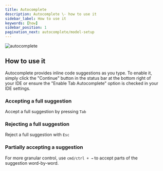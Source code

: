 ```yaml
---
title: Autocomplete
description: Autocomplete \- how to use it
sidebar_label: How to use it
keywords: [how]
sidebar_position: 1
pagination_next: autocomplete/model-setup
---
```


![autocomplete](/img/autocomplete.gif)

## How to use it

Autocomplete provides inline code suggestions as you type. To enable it, simply click the "Continue" button in the status bar at the bottom right of your IDE or ensure the "Enable Tab Autocomplete" option is checked in your IDE settings.

### Accepting a full suggestion

Accept a full suggestion by pressing `Tab`

### Rejecting a full suggestion

Reject a full suggestion with `Esc`

### Partially accepting a suggestion

For more granular control, use `cmd/ctrl + →` to accept parts of the suggestion word-by-word.
